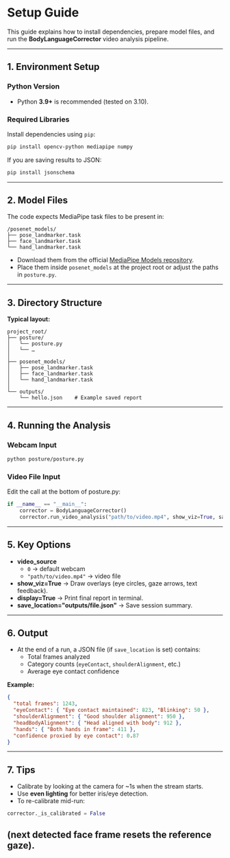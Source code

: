 # Setup Guide

This guide explains how to install dependencies, prepare model files, and run the **BodyLanguageCorrector** video analysis pipeline.

---

## 1. Environment Setup

### Python Version
- Python **3.9+** is recommended (tested on 3.10).

### Required Libraries
Install dependencies using `pip`:

```bash
pip install opencv-python mediapipe numpy
```
If you are saving results to JSON:
```bash
pip install jsonschema
```
---

## 2. Model Files

The code expects MediaPipe task files to be present in:
```
/posenet_models/
├── pose_landmarker.task
├── face_landmarker.task
└── hand_landmarker.task
```
- Download them from the official [MediaPipe Models repository](https://developers.google.com/mediapipe/solutions/vision/pose_landmarker).
- Place them inside `posenet_models` at the project root or adjust the paths in `posture.py`.
---
## 3. Directory Structure

**Typical layout:**
```
project_root/
├── posture/
│   └── posture.py
│   └── …
│
├── posenet_models/
│   ├── pose_landmarker.task
│   ├── face_landmarker.task
│   └── hand_landmarker.task
│
└── outputs/
    └── hello.json    # Example saved report
```
---
## 4. Running the Analysis

### Webcam Input
```bash
python posture/posture.py
```

### Video File Input
Edit the call at the bottom of posture.py:
```python
if __name__ == "__main__":
    corrector = BodyLanguageCorrector()
    corrector.run_video_analysis("path/to/video.mp4", show_viz=True, save_location="outputs/session.json")
```
---
## 5. Key Options

- **video_source**  
    - `0` → default webcam  
    - `"path/to/video.mp4"` → video file  
- **show_viz=True** → Draw overlays (eye circles, gaze arrows, text feedback).  
- **display=True** → Print final report in terminal.  
- **save_location="outputs/file.json"** → Save session summary.  

---
## 6. Output

- At the end of a run, a JSON file (if `save_location` is set) contains:
  - Total frames analyzed  
  - Category counts (`eyeContact`, `shoulderAlignment`, etc.)  
  - Average eye contact confidence  

**Example:**
```json
{
  "total frames": 1243,
  "eyeContact": { "Eye contact maintained": 823, "Blinking": 50 },
  "shoulderAlignment": { "Good shoulder alignment": 950 },
  "headBodyAlignment": { "Head aligned with body": 912 },
  "hands": { "Both hands in frame": 411 },
  "confidence proxied by eye contact": 0.87
}
```
---
## 7. Tips

- Calibrate by looking at the camera for ~1s when the stream starts.  
- Use **even lighting** for better iris/eye detection.  
- To re-calibrate mid-run:  
```python
corrector._is_calibrated = False
```
(next detected face frame resets the reference gaze).
---